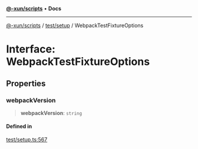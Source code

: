 [**@-xun/scripts**](../../../README.md) • **Docs**

***

[@-xun/scripts](../../../README.md) / [test/setup](../README.md) / WebpackTestFixtureOptions

# Interface: WebpackTestFixtureOptions

## Properties

### webpackVersion

> **webpackVersion**: `string`

#### Defined in

[test/setup.ts:567](https://github.com/Xunnamius/xscripts/blob/4fd96d6123f1ac889c89848efd750e2454f43e43/test/setup.ts#L567)

